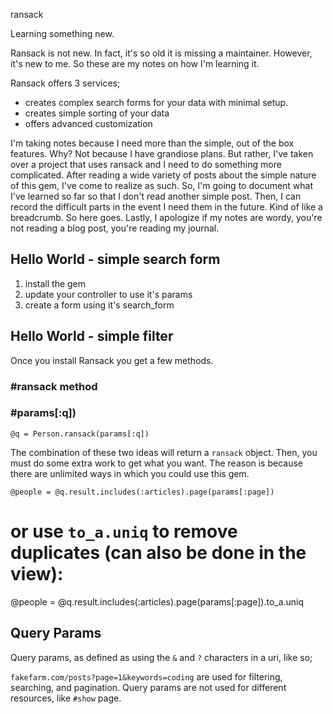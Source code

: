 ransack

Learning something new.

Ransack is not new. In fact, it's so old it is missing a maintainer. However, it's new to me. So these are my notes on how I'm learning it.

Ransack offers 3 services;
- creates complex search forms for your data with minimal setup. 
- creates simple sorting of your data
- offers advanced customization

I'm taking notes because I need more than the simple, out of the box features. Why? Not because I have grandiose plans. But rather, I've taken over a project that uses ransack and I need to do something more complicated. After reading a wide variety of posts about the simple nature of this gem, I've come to realize as such. So, I'm going to document what I've learned so far so that I don't read another simple post. Then, I can record the difficult parts in the event I need them in the future. Kind of like a breadcrumb. So here goes. Lastly, I apologize if my notes are wordy, you're not reading a blog post, you're reading my journal. 

## Hello World - simple search form

1. install the gem
2. update your controller to use it's params
3. create a form using it's search_form


## Hello World - simple filter

Once you install Ransack you get a few methods. 

### #ransack method
### #params[:q])

    @q = Person.ransack(params[:q])

The combination of these two ideas will return a `ransack` object. Then, you must do some extra work to get what you want. The reason is because there are unlimited ways in which you could use this gem.    
    
    @people = @q.result.includes(:articles).page(params[:page])

  # or use `to_a.uniq` to remove duplicates (can also be done in the view):
  @people = @q.result.includes(:articles).page(params[:page]).to_a.uniq
  
## Query Params

Query params, as defined as using the `&` and `?` characters in a uri, like so;

`fakefarm.com/posts?page=1&keywords=coding` are used for filtering, searching, and pagination. Query params are not used for different resources, like `#show` page.

